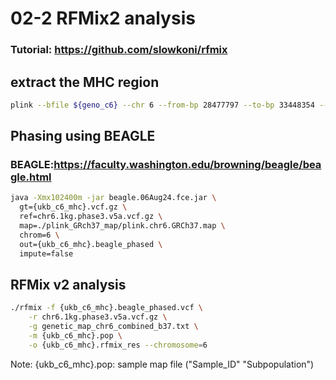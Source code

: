 # 02-2 RFMix2 analysis
### Tutorial: https://github.com/slowkoni/rfmix

## extract the MHC region
```bash
plink --bfile ${geno_c6} --chr 6 --from-bp 28477797 --to-bp 33448354 --make-bed --out ${geno_mhc}
```

## Phasing using BEAGLE
### BEAGLE:https://faculty.washington.edu/browning/beagle/beagle.html
```bash
java -Xmx102400m -jar beagle.06Aug24.fce.jar \
  gt={ukb_c6_mhc}.vcf.gz \
  ref=chr6.1kg.phase3.v5a.vcf.gz \
  map=./plink_GRch37_map/plink.chr6.GRCh37.map \
  chrom=6 \
  out={ukb_c6_mhc}.beagle_phased \
  impute=false
```

## RFMix v2 analysis
```bash
./rfmix -f {ukb_c6_mhc}.beagle_phased.vcf \
	-r chr6.1kg.phase3.v5a.vcf.gz \
	-g genetic_map_chr6_combined_b37.txt \
	-m {ukb_c6_mhc}.pop \
	-o {ukb_c6_mhc}.rfmix_res --chromosome=6
```
Note: {ukb_c6_mhc}.pop: sample map file ("Sample_ID" "Subpopulation")
